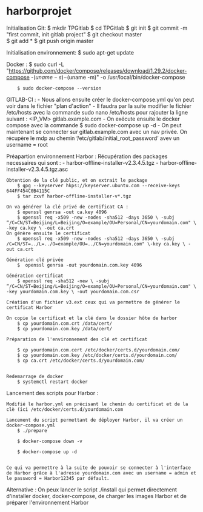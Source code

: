 # harborprojet

Initialisation Git:
		$ mkdir TPGitlab
		$ cd TPGitlab
		$ git init
		$ git commit -m "first commit, init gitlab project"
		$ git checkout master	
		$ git add *
		$ git push origin master
		

Initialisation environnement:
		$ sudo apt-get update
	
Docker :
		$ sudo curl -L "https://github.com/docker/compose/releases/download/1.29.2/docker-compose -$(uname -s)-$(uname -m)" -o /usr/local/bin/docker-compose
		
		$ sudo docker-compose --version
	
GITLAB-CI :
	- Nous allons ensuite créer le docker-compose.yml qu'on peut voir dans le fichier "plan d'action"
	- Il faudra par la suite modifier le fichier /etc/hosts avec la commande sudo nano /etc/hosts pour rajouter la ligne suivant :
		 <IP_VM>    gitlab.example.com
	- On exécute ensuite le docker compose avec la commande 
		$ sudo docker-compose up -d
	- On peut maintenant se connecter sur gitlab.example.com avec un nav privée. On récupère le mdp au chemin ‘/etc/gitlab/initial_root_password’ avev un username = root
	
Préapartion environnement Harbor :
	Récupération des packages necessaires qui sont : 
		- harbor-offline-installer-v2.3.4.5.tgz
		- harbor-offline-installer-v2.3.4.5.tgz.asc
	
	Obtention de la clé public, et on extrait le package
		$ gpg --keyserver hkps://keyserver.ubuntu.com --receive-keys 644FF454C0B4115C
		$ tar zxvf harbor-offline-installer-v*.tgz
	
	On va générer la clé privé de certificat CA : 
		$ openssl genrsa -out ca.key 4096
		$ openssl req -x509 -new -nodes -sha512 -days 3650 \ -subj “/C=CN/ST=Beijing/L=Beijing/O=example/OU=Personal/CN=yourdomain.com" \ -key ca.key \ -out ca.crt
	On génère ensuite le certificat
		$ openssl req -x509 -new -nodes -sha512 -days 3650 \ -subj /C=CN/ST=../L=../O=example/OU=../CN=yourdomain.com" \-key ca.key \ -out ca.crt
		
	Génération clé privée
		$  openssl genrsa -out yourdomain.com.key 4096
	
	Génération certificat
		$ openssl req -sha512 -new \ -subj “/C=CN/ST=Beijing/L=Beijing/O=example/OU=Personal/CN=yourdomain.com" \ -key yourdomain.com.key \ -out yourdomain.com.csr
	
	Création d'un fichier v3.ext ceux qui va permettre de générer le certificat Harbor
	
	On copie le certificat et la clé dans le dossier hôte de harbor
		$ cp yourdomain.com.crt /data/cert/
		$ cp yourdomain.com.key /data/cert/

	Préparation de l'environnement des clé et certificat
	
		$ cp yourdomain.com.cert /etc/docker/certs.d/yourdomain.com/
		$ cp yourdomain.com.key /etc/docker/certs.d/yourdomain.com/
		$ cp ca.crt /etc/docker/certs.d/yourdomain.com/

		
	Redemarrage de docker
		$ systemctl restart docker
		
		
Lancement des scripts pour Harbor :
	
	Modifié le harbor.yml en précisant le chemin du certificat et de la clè (ici /etc/docker/certs.d/yourdomain.com
	
	Lancement du script permettant de déployer Harbor, il va créer un docker-compose.yml
		$ ./prepare
		
		$ docker-compose down -v
		
		$ docker-compose up -d
		

	Ce qui va permettre à la suite de pouvoir se connecter à l'interface de Harbor grâce à l'adresse yourdomain.com avec un username = admin et le password = Harbor12345 par défault.
	
Alternative :
	On peux lancer le script ./install qui permet directement d'installer docker, docker-compose, de charger les images Harbor et de préparer l'environnement Harbor 
		
		
		
		
		
			
